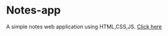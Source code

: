 # Notes-app
A simple notes web application using HTML,CSS,JS.
<a href="https://kavin-211.github.io/Notes-app/">Click here</a>
